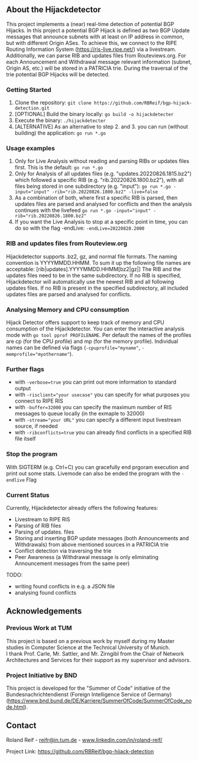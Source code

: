 <!-- ABOUT THE PROJECT -->
## About the Hijackdetector

This project implements a (near) real-time detection of potential BGP Hijacks.
In this project a potential BGP Hijack is defined as two BGP Update messages that announce subnets with at least on IP address in common, but with different Origin ASes.
To achieve this, we connect to the RIPE Routing Information System (https://ris-live.ripe.net/) via a livestream.
Additionally, we can parse RIB and updates files from Routeviews.org.
For each Announcement and Withdrawal message relevant information (subnet, Origin AS, etc.) will be stored in a PATRICIA trie. 
During the traversal of the trie potential BGP Hijacks will be detected.

### Getting Started
1. Clone the repository: ````git clone https://github.com/RBReif/bgp-hijack-detection.git````
2. [OPTIONAL] Build the binary locally: ``go build -o hijackdetecter``
3. Execute the binary: ``./hijackdetecter``
4. [ALTERNATIVE] As an alternative to step 2. and 3. you can run (without building) the application: ``go run *.go``

### Usage examples
1. Only for Live Analysis without reading and parsing RIBs or updates files first. This is the default: ``go run *.go``
2. Only for Analysis of all updates files (e.g. "updates.20220826.1815.bz2") which followed a specific RIB (e.g. "rib.20220826.1800.bz2"), with all files being stored in one subdirectory (e.g. "input"): ``go run *.go -input="input" -rib="rib.20220826.1800.bz2" -live=false ``
3. As a combination of both, where first a specific RIB is parsed, then updates files are parsed and analysed for conflicts and then the analysis continues with the livefeed ``go run *.go -input="input" -rib="rib.20220826.1800.bz2"  ``
4. If you want the Live Analysis to stop at a specific point in time, you can do so with the flag -endLive: ``-endLive=20220828.2000``

### RIB and updates files from Routeview.org
Hijackdetector supports .bz2, gz, and normal file formats. The naming convention is YYYYMMDD.HHMM. 
To sum it up the following file names are acceptable: [rib|updates].YYYYMMDD.HHMM[bz2|gz|]
The RIB and the updates files need to be in the same subdirectory.
If no RIB is specified, Hijackdetector will automatically use the newest RIB and all following updates files.
If no RIB is present in the specified subdirectory, all included updates files are parsed and analysed for conflicts.

### Analysing Memory and CPU consumption
Hijack Detector offers support to keep track of memory and CPU consumption of the Hijackdetector. 
You can enter the interactive analysis mode with ``go tool pprof PROFILENAME``. Per default the names of the profiles are cp (for the CPU profile) and mp (for the memory profile).
Individual names can be defined via flags (``-cpuprofile="myname"``, ``-memprofile="myothername"``).

### Further flags
* with ``-verbose=true`` you can print out more information to standard output
* with ``-risclient="your usecase"`` you can specify for what purposes you connect to RIPE RIS
* with ``-buffer=32000`` you can specify the maximum number of RIS messages to queue locally (in the exmaple to 32000)
* with ``-stream="your URL"`` you can specify a different input livestream source, if needed
* with ``-ribconflicts=true`` you can already find conflicts in a specified RIB file itself

### Stop the program
With SIGTERM (e.g. Ctrl+C) you can gracefully end prgoram execution and print out some stats. 
Livemode can also be ended the program with the ``-endlive`` Flag

### Current Status
Currently, Hijackdetector already offers the following features:
* Livestream to RIPE RIS
* Parsing of RIB files
* Parsing of updates. files
* Storing and inserting BGP update messages (both Announcements and Withdrawals) from above mentioned sources in a PATRICIA trie
* Conflict detection via traversing the trie
* Peer Awareness (a Withdrawal message is only eliminating Announcement messages from the same peer)

TODO: 
* writing found conflicts in e.g. a JSON file
* analysing found conflicts 

## Acknowledgements

### Previous Work at TUM
This project is based on a previous work by myself during my Master studies in Computer Science at the Technical University of Munich.  
I thank Prof. Carle, Mr. Sattler, and Mr. Zirngibl from the Chair of Network Architectures and Services for their support as my supervisor and advisors.

### Project Initiative by BND
This project is developed for the "Summer of Code" initiative of the Bundesnachrichtendienst (Foreign Intelligence Service of Germany) (https://www.bnd.bund.de/DE/Karriere/SummerOfCode/SummerOfCode_node.html). 

<!-- Contact -->
## Contact
Roland Reif - reifr@in.tum.de - www.linkedin.com/in/roland-reif/

Project Link: https://github.com/RBReif/bgp-hijack-detection

